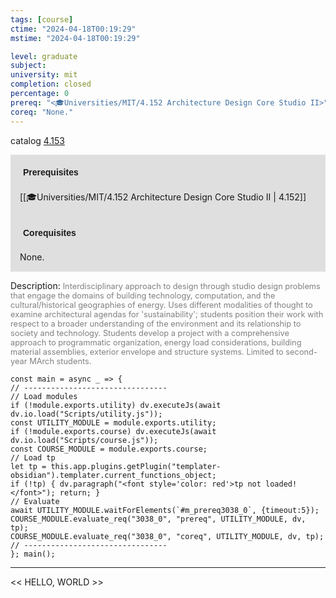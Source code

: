 ```yaml
---
tags: [course]
ctime: "2024-04-18T00:19:29"
mstime: "2024-04-18T00:19:29"

level: graduate
subject: 
university: mit
completion: closed
percentage: 0
prereq: "<🎓Universities/MIT/4.152 Architecture Design Core Studio II>"
coreq: "None."
---
```


catalog [4.153](http://student.mit.edu/catalog/m4a.html#4.153)

<span style="display: block; padding: 15px; background-color: rgb(100, 100, 100, 0.2);"><font id="m_prereq3038_0" style="display: block; font-family: Arial, sans-serif; font-weight: bold; padding: 5px">Prerequisites</font><br><span id="prereq3038_0">[[🎓Universities/MIT/4.152 Architecture Design Core Studio II | 4.152]]</span></span>
<span style="display: block; padding: 15px; background-color: rgb(100, 100, 100, 0.2);"><font id="m_coreq3038_0" style="display: block; font-family: Arial, sans-serif; font-weight: bold; padding: 5px">Corequisites</font><br><span id="coreq3038_0">None.</span></span>

<font style="">Description:</font>
<font style="color: grey; font-size: 0.8rem;">Interdisciplinary approach to design through studio design problems that engage the domains of building technology, computation, and the cultural/historical geographies of energy. Uses different modalities of thought to examine architectural agendas for 'sustainability'; students position their work with respect to a broader understanding of the environment and its relationship to society and technology. Students develop a project with a comprehensive approach to programmatic organization, energy load considerations, building material assemblies, exterior envelope and structure systems. Limited to second-year MArch students.</font>

```dataviewjs
const main = async _ => {
// --------------------------------
// Load modules
if (!module.exports.utility) dv.executeJs(await dv.io.load("Scripts/utility.js"));
const UTILITY_MODULE = module.exports.utility;
if (!module.exports.course) dv.executeJs(await dv.io.load("Scripts/course.js"));
const COURSE_MODULE = module.exports.course;
// Load tp
let tp = this.app.plugins.getPlugin("templater-obsidian").templater.current_functions_object;
if (!tp) { dv.paragraph("<font style='color: red'>tp not loaded!</font>"); return; }
// Evaluate
await UTILITY_MODULE.waitForElements(`#m_prereq3038_0`, {timeout:5});
COURSE_MODULE.evaluate_req("3038_0", "prereq", UTILITY_MODULE, dv, tp);
COURSE_MODULE.evaluate_req("3038_0", "coreq", UTILITY_MODULE, dv, tp);
// --------------------------------
}; main();
```

---

<< HELLO, WORLD >>
